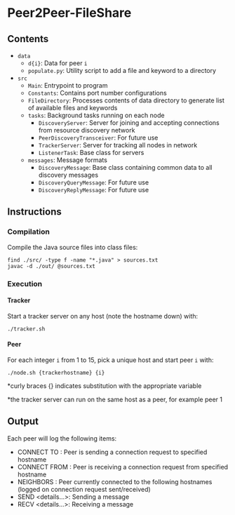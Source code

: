 # Peer2Peer-FileShare
## Contents
- `data`
  - `d{i}`: Data for peer `i`
  - `populate.py`: Utility script to add a file and keyword to a directory
- `src`
  - `Main`:
  Entrypoint to program
  - `Constants`:
  Contains port number configurations
  - `FileDirectory`:
  Processes contents of data directory to generate list of available files and keywords
  - `tasks`: Background tasks running on each node
    - `DiscoveryServer`: Server for joining and accepting connections from resource discovery network
    - `PeerDiscoveryTransceiver`: For future use
    - `TrackerServer`: Server for tracking all nodes in network
    - `ListenerTask`: Base class for servers
  - `messages`: Message formats
    - `DiscoveryMessage`: Base class containing common data to all discovery messages
    - `DiscoveryQueryMessage`: For future use
    - `DiscoveryReplyMessage`: For future use
## Instructions
### Compilation
Compile the Java source files into class files:
```
find ./src/ -type f -name "*.java" > sources.txt
javac -d ./out/ @sources.txt
```

### Execution
#### Tracker
Start a tracker server on any host (note the hostname down) with:
```
./tracker.sh
```

#### Peer
For each integer `i` from 1 to 15, pick a unique host and start peer `i` with:
```
./node.sh {trackerhostname} {i}
```

*curly braces {} indicates substitution with the appropriate variable

*the tracker server can run on the same host as a peer, for example peer 1

## Output
Each peer will log the following items:
- CONNECT TO <hostname>: Peer is sending a connection request to specified hostname
- CONNECT FROM <hostname>: Peer is receiving a connection request from specified hostname
- NEIGHBORS <hostnames>: Peer currently connected to the following hostnames (logged on connection request sent/received)
- SEND <details...>: Sending a message
- RECV <details...>: Receiving a message